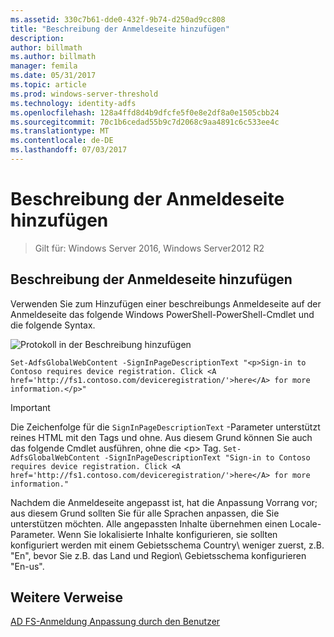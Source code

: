 ```yaml
---
ms.assetid: 330c7b61-dde0-432f-9b74-d250ad9cc808
title: "Beschreibung der Anmeldeseite hinzufügen"
description: 
author: billmath
ms.author: billmath
manager: femila
ms.date: 05/31/2017
ms.topic: article
ms.prod: windows-server-threshold
ms.technology: identity-adfs
ms.openlocfilehash: 128a4ffd8d4b9dfcfe5f0e8e2df8a0e1505cbb24
ms.sourcegitcommit: 70c1b6cedad55b9c7d2068c9aa4891c6c533ee4c
ms.translationtype: MT
ms.contentlocale: de-DE
ms.lasthandoff: 07/03/2017
---
```

# <a name="add-sign-in-page-description"></a>Beschreibung der Anmeldeseite hinzufügen

>Gilt für: Windows Server 2016, Windows Server2012 R2

## <a name="to-add-sign-in-page-description"></a>Beschreibung der Anmeldeseite hinzufügen  
Verwenden Sie zum Hinzufügen einer beschreibungs Anmeldeseite auf der Anmeldeseite das folgende Windows PowerShell-PowerShell-Cmdlet und die folgende Syntax.  

![Protokoll in der Beschreibung hinzufügen](media/AD-FS-user-sign-in-customization/ADFS_Blue_Custom2.png)

    Set-AdfsGlobalWebContent -SignInPageDescriptionText "<p>Sign-in to Contoso requires device registration. Click <A href='http://fs1.contoso.com/deviceregistration/'>here</A> for more information.</p>" 
 
  
> [!IMPORTANT]  
> Die Zeichenfolge für die `SignInPageDescriptionText` -Parameter unterstützt reines HTML mit den Tags und ohne. Aus diesem Grund können Sie auch das folgende Cmdlet ausführen, ohne die &lt;p&gt; Tag.  `Set-AdfsGlobalWebContent -SignInPageDescriptionText "Sign-in to Contoso requires device registration. Click <A href='http://fs1.contoso.com/deviceregistration/'>here</A> for more information." ` 

Nachdem die Anmeldeseite angepasst ist, hat die Anpassung Vorrang vor; aus diesem Grund sollten Sie für alle Sprachen anpassen, die Sie unterstützen möchten. Alle angepassten Inhalte übernehmen einen Locale-Parameter. Wenn Sie lokalisierte Inhalte konfigurieren, sie sollten konfiguriert werden mit einem Gebietsschema Country\ weniger zuerst, z.B. "En", bevor Sie z.B. das Land und Region\ Gebietsschema konfigurieren "En\-us".  

## <a name="additional-references"></a>Weitere Verweise 
[AD FS-Anmeldung Anpassung durch den Benutzer](AD-FS-user-sign-in-customization.md)  
